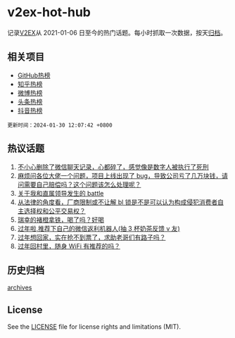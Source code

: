 # v2ex-hot-hub

 记录[V2EX](https://www.v2ex.com/)从 2021-01-06 日至今的热门话题。每小时抓取一次数据，按天[归档](archives)。
 
 ## 相关项目

- [GitHub热榜](https://github.com/snaildev/github-hot-hub)
- [知乎热榜](https://github.com/snaildev/zhihu-hot-hub)
- [微博热榜](https://github.com/snaildev/weibo-hot-hub)
- [头条热榜](https://github.com/snaildev/toutiao-hot-hub)
- [抖音热榜](https://github.com/snaildev/douyin-hot-hub)


 `更新时间：2024-01-30 12:07:42 +0800`

## 热议话题

1. [不小心删除了微信聊天记录，心都碎了，感觉像是数字人被执行了死刑](https://www.v2ex.com/t/1012451)
1. [麻烦问各位大佬一个问题，项目上线出现了 bug，导致公司亏了几万块钱，请问需要自己赔偿吗？这个问题该怎么处理呢？](https://www.v2ex.com/t/1012484)
1. [关于我和直属领导发生的 battle](https://www.v2ex.com/t/1012464)
1. [从法律的角度看，厂商限制或不让解 bl 锁是不是可以认为构成侵犯消费者自主选择权和公平交易权？](https://www.v2ex.com/t/1012406)
1. [瑞幸的褚橙拿铁，喝了吗？好喝](https://www.v2ex.com/t/1012418)
1. [过年啦,推荐下自己的微信返利机器人(抽 3 杯奶茶反馈 v 友)](https://www.v2ex.com/t/1012452)
1. [过年想回家，实在抢不到票了，求助老哥们有路子吗？](https://www.v2ex.com/t/1012491)
1. [过年回村里，随身 WiFi 有推荐的吗？](https://www.v2ex.com/t/1012405)

## 历史归档

[archives](archives)

## License

See the [LICENSE](LICENSE) file for license rights and limitations (MIT).
